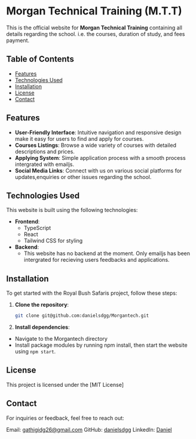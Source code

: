 # Morgan Technical Training (M.T.T)

This is the official website for **Morgan Technical Training** containing all details regarding the school. i.e. the courses, duration of study, and fees payment.

## Table of Contents

- [Features](#features)
- [Technologies Used](#technologies-used)
- [Installation](#installation)
- [License](#license)
- [Contact](#contact)


## Features

- **User-Friendly Interface**: Intuitive navigation and responsive design make it easy for users to find and apply for courses.
- **Courses Listings**: Browse a wide variety of courses with detailed descriptions and prices.
- **Applying System**: Simple application process with a smooth process intergrated with emailjs.
- **Social Media Links**: Connect with us on various social platforms for updates,enquiries or other issues regarding the school.

## Technologies Used

This website is built using the following technologies:

- **Frontend**: 
  - TypeScript
  - React
  - Tailwind CSS for styling
- **Backend**: 
  - This website has no backend at the moment. Only emailjs has been intergrated for recieving users feedbacks and applications.


## Installation

To get started with the Royal Bush Safaris project, follow these steps:

1. **Clone the repository**:

   ```bash
   git clone git@github.com:danielsdgg/Morgantech.git

2. **Install dependencies**:
- Navigate to the Morgantech directory
- Install package modules by running npm install,  then start the website using `npm start`.

## License
This project is licensed under the [MIT License]

## Contact
For inquiries or feedback, feel free to reach out:

Email: gathigidg26@gmail.com
GitHub: [danielsdgg](https://github.com/danielsdgg)
LinkedIn: [Daniel](https://www.linkedin.com/in/daniel-muiruri-541a701a3/)
